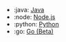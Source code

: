 <!-- To add an entry, first add an SVG logo in overrides/.icons, then add a new line item in the table. Wrap the icon filename in colons to reference it. -->

<div class="grid cards" markdown>

- :java: [Java](/data/sdks/java/)
- :node: [Node.js](/data/sdks/typescript-node/)
- :python: [Python](/data/sdks/python/)
- :go: [Go (Beta)](/data/sdks/go/index)

</div>